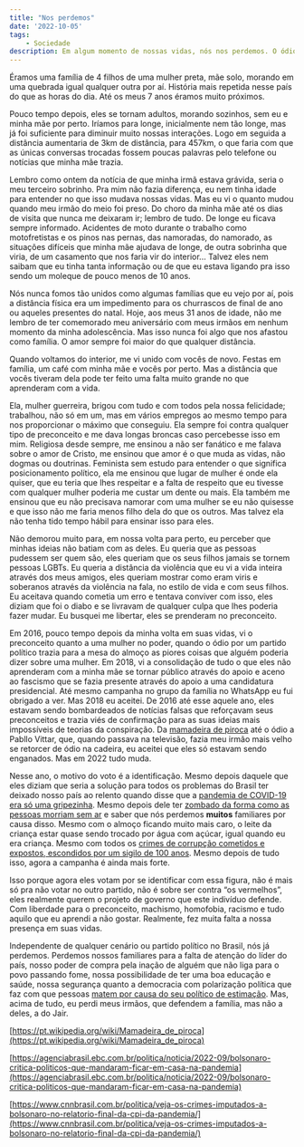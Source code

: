 ```yaml
---
title: "Nos perdemos"
date: '2022-10-05'
tags:
    - Sociedade
description: Em algum momento de nossas vidas, nós nos perdemos. O ódio, o preconceito, o radicalismo e o extremismo ganharam e nós perdemos nossas famílias, amigos e relações em comunidade.
---
```


Éramos uma família de 4 filhos de uma mulher preta, mãe solo, morando em uma quebrada igual qualquer outra por aí. História mais repetida nesse país do que as horas do dia. Até os meus 7 anos éramos muito próximos. 

Pouco tempo depois, eles se tornam adultos, morando sozinhos, sem eu e minha mãe por perto. Iríamos para longe, inicialmente nem tão longe, mas já foi suficiente para diminuir muito nossas interações. Logo em seguida a distância aumentaria de 3km de distância, para 457km, o que faria com que as únicas conversas trocadas fossem poucas palavras pelo telefone ou notícias que minha mãe trazia.

Lembro como ontem da notícia de que minha irmã estava grávida, seria o meu terceiro sobrinho. Pra mim não fazia diferença, eu nem tinha idade para entender no que isso mudava nossas vidas. Mas eu vi o quanto mudou quando meu irmão do meio foi preso. Do choro da minha mãe até os dias de visita que nunca me deixaram ir; lembro de tudo. De longe eu ficava sempre informado. Acidentes de moto durante o trabalho como motofretistas e os pinos nas pernas, das namoradas, do namorado, as situações difíceis que minha mãe ajudava de longe, de outra sobrinha que viria, de um casamento que nos faria vir do interior... Talvez eles nem saibam que eu tinha tanta informação ou de que eu estava ligando pra isso sendo um moleque de pouco menos de 10 anos.

Nós nunca fomos tão unidos como algumas famílias que eu vejo por aí, pois a distância física era um impedimento para os churrascos de final de ano ou aqueles presentes do natal. Hoje, aos meus 31 anos de idade, não me lembro de ter comemorado meu aniversário com meus irmãos em nenhum momento da minha adolescência. Mas isso nunca foi algo que nos afastou como família. O amor sempre foi maior do que qualquer distância.

Quando voltamos do interior, me vi unido com vocês de novo. Festas em família, um café com minha mãe e vocês por perto. Mas a distância que vocês tiveram dela pode ter feito uma falta muito grande no que aprenderam com a vida. 

Ela, mulher guerreira, brigou com tudo e com todos pela nossa felicidade; trabalhou, não só em um, mas em vários empregos ao mesmo tempo para nos proporcionar o máximo que conseguiu. Ela sempre foi contra qualquer tipo de preconceito e me dava longas broncas caso percebesse isso em mim. Religiosa desde sempre, me ensinou a não ser fanático e me falava sobre o amor de Cristo, me ensinou que amor é o que muda as vidas, não dogmas ou doutrinas. Feminista sem estudo para entender o que significa posicionamento político, ela me ensinou que lugar de mulher é onde ela quiser, que eu teria que lhes respeitar e a falta de respeito que eu tivesse com qualquer mulher poderia me custar um dente ou mais. Ela também me ensinou que eu não precisava namorar com uma mulher se eu não quisesse e que isso não me faria menos filho dela do que os outros. Mas talvez ela não tenha tido tempo hábil para ensinar isso para eles.

Não demorou muito para, em nossa volta para perto, eu perceber que minhas ideias não batiam com as deles. Eu queria que as pessoas pudessem ser quem são, eles queriam que os seus filhos jamais se tornem pessoas LGBTs. Eu queria a distância da violência que eu vi a vida inteira através dos meus amigos, eles queriam mostrar como eram viris e soberanos através da violência na fala, no estilo de vida e com seus filhos. Eu aceitava quando cometia um erro e tentava conviver com isso, eles diziam que foi o diabo e se livravam de qualquer culpa que lhes poderia fazer mudar. Eu busquei me libertar, eles se prenderam no preconceito.

Em 2016, pouco tempo depois da minha volta em suas vidas, vi o preconceito quanto a uma mulher no poder, quando o ódio por um partido político trazia para a mesa do almoço as piores coisas que alguém poderia dizer sobre uma mulher. Em 2018, vi a consolidação de tudo o que eles não aprenderam com a minha mãe se tornar público através do apoio e aceno ao fascismo que se fazia presente através do apoio a uma candidatura presidencial. Até mesmo campanha no grupo da família no WhatsApp eu fui obrigado a ver. Mas 2018 eu aceitei. De 2016 até esse aquele ano, eles estavam sendo bombardeados de notícias falsas que reforçavam seus preconceitos e trazia viés de confirmação para as suas ideias mais impossíveis de teorias da conspiração. Da [mamadeira de piroca]([https://tab.uol.com.br/noticias/redacao/2022/09/24/2022-nao-teve-mamadeira-de-piroca-a-disputa-dos-presidenciaveis-na-web.htm](https://tab.uol.com.br/noticias/redacao/2022/09/24/2022-nao-teve-mamadeira-de-piroca-a-disputa-dos-presidenciaveis-na-web.htm)) até o ódio a Pabllo Vittar, que, quando passava na televisão, fazia meu irmão mais velho se retorcer de ódio na cadeira, eu aceitei que eles só estavam sendo enganados. Mas em 2022 tudo muda.

Nesse ano, o motivo do voto é a identificação. Mesmo depois daquele que eles diziam que seria a solução para todos os problemas do Brasil ter deixado nosso país ao relento quando disse que a [pandemia de COVID-19 era só uma gripezinha]([https://www.youtube.com/watch?v=kL1YMIXVEJw&ab_channel=MeteoroBrasil](https://www.youtube.com/watch?v=kL1YMIXVEJw&ab_channel=MeteoroBrasil)). Mesmo depois dele ter [zombado da forma como as pessoas morriam  sem ar]([https://g1.globo.com/politica/eleicoes/2022/noticia/2022/08/22/bolsonaro-imitou-paciente-com-falta-de-ar-durante-transmissoes-ao-vivo-na-internet-em-2021.ghtml](https://g1.globo.com/politica/eleicoes/2022/noticia/2022/08/22/bolsonaro-imitou-paciente-com-falta-de-ar-durante-transmissoes-ao-vivo-na-internet-em-2021.ghtml)) e saber que nós perdemos ****muitos**** familiares por causa disso. Mesmo com o almoço ficando muito mais caro, o leite da criança estar quase sendo trocado por água com açúcar, igual quando eu era criança. Mesmo com todos os [crimes de corrupção cometidos e expostos, escondidos por um sigilo de 100 anos]([https://www.estadao.com.br/politica/sigilo-100-anos-bolsonaro-65-vezes-no-governo/](https://www.estadao.com.br/politica/sigilo-100-anos-bolsonaro-65-vezes-no-governo/)). Mesmo depois de tudo isso, agora a campanha é ainda mais forte. 

Isso porque agora eles votam por se identificar com essa figura, não é mais só pra não votar no outro partido, não é sobre ser contra “os vermelhos”, eles realmente querem o projeto de governo que este indivíduo defende. Com liberdade para o preconceito, machismo, homofobia, racismo e tudo aquilo que eu aprendi a não gostar. Realmente, fez muita falta a nossa presença em suas vidas.

Independente de qualquer cenário ou partido político no Brasil, nós já perdemos. Perdemos nossos familiares para a falta de atenção do líder do país, nosso poder de compra pela inação de alguém que não liga para o povo passando fome, nossa possibilidade de ter uma boa educação e saúde, nossa segurança quanto a democracia com polarização política que faz com que pessoas [matem por causa do seu político de estimação]([https://noticias.uol.com.br/colunas/leonardo-sakamoto/2022/09/09/bolsonarista-mata-petista-no-dia-em-que-jair-defendeu-extirpar-opositores.htm](https://noticias.uol.com.br/colunas/leonardo-sakamoto/2022/09/09/bolsonarista-mata-petista-no-dia-em-que-jair-defendeu-extirpar-opositores.htm)). Mas, acima de tudo, eu perdi meus irmãos, que defendem a família, mas não a deles, a do Jair.

[https://pt.wikipedia.org/wiki/Mamadeira_de_piroca](https://pt.wikipedia.org/wiki/Mamadeira_de_piroca) 

[https://agenciabrasil.ebc.com.br/politica/noticia/2022-09/bolsonaro-critica-politicos-que-mandaram-ficar-em-casa-na-pandemia](https://agenciabrasil.ebc.com.br/politica/noticia/2022-09/bolsonaro-critica-politicos-que-mandaram-ficar-em-casa-na-pandemia)

[https://www.cnnbrasil.com.br/politica/veja-os-crimes-imputados-a-bolsonaro-no-relatorio-final-da-cpi-da-pandemia/](https://www.cnnbrasil.com.br/politica/veja-os-crimes-imputados-a-bolsonaro-no-relatorio-final-da-cpi-da-pandemia/)
